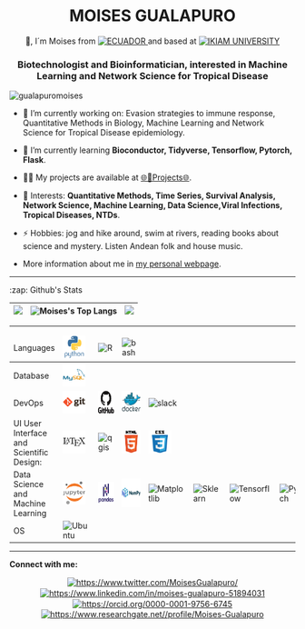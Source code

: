 <h1 align="center">MOISES GUALAPURO</h1>

<p align="center">👋, I´m  Moises from <a href="https://ecuador.travel/en/"> <img alt="ECUADOR" src="https://icons.iconarchive.com/icons/wikipedia/flags/128/EC-Ecuador-Flag-icon.png" width="40" height="40"> </a> and based at <a href="https://www.ikiam.edu.ec/"> <img alt="IKIAM UNIVERSITY" src="https://eva.ikiam.edu.ec/pluginfile.php/1/core_admin/logo/0x150/1636497623/logotipoIkiam.png" width="100" height="40"> </a> </p>

<h3 align="center">Biotechnologist and Bioinformatician, interested in Machine Learning and Network Science for Tropical Disease</h3>

<p align="left"> <img src="https://komarev.com/ghpvc/?username=gualapuromoises" alt="gualapuromoises" /> </p>

- 🔭 I’m currently working on: Evasion strategies to immune response, Quantitative Methods in Biology, Machine Learning and Network Science for Tropical Disease epidemiology.  

- 🌱 I’m currently learning **Bioconductor, Tidyverse, Tensorflow, Pytorch, Flask**.

- 👨‍💻 My projects are available at [🌐🔗Projects🌐](https://gualapuromoises.github.io/project/).

- 🤔 Interests: **Quantitative Methods, Time Series, Survival Analysis, Network Science, Machine Learning, Data Science,Viral Infections, Tropical Diseases, NTDs**.

- ⚡ Hobbies: jog and hike around, swim at rivers, reading books about science and mystery. Listen Andean folk and house music.

- More information about me in [my personal webpage](https://gualapuromoises.github.io/).

<hr>

<summary>:zap: Github's Stats </summary>


<table>
  <thead>
    <th><img src="https://github-readme-streak-stats.herokuapp.com/?user=gualapuromoises&theme=default"></th>
    <th><img src="https://github-readme-stats.vercel.app/api?username=gualapuromoises&show_icons=true" alt="Moises's Top Langs" /></th>
    <th><img src="https://github-readme-stats.vercel.app/api/top-langs/?username=gualapuromoises&layout=compact" /></th>
  </thead>
</table>

<hr>
   


<table>

  <thead>
    <td>Languages</td>
    <td><img src="https://github.com/devicons/devicon/blob/master/icons/python/python-original-wordmark.svg" alt="Python" width="40" height="40"/> </td>
    <td><img src="https://www.vectorlogo.zone/logos/r-project/r-project-official.svg" alt="R" width="40" height="40"/> </td>
    <td><img src="https://www.vectorlogo.zone/logos/gnu_bash/gnu_bash-official.svg" alt="bash" width="70" height="40"/> </td>
  </thead>
  
  <tr>
    <td>Database</td> 
     <td><img src="https://github.com/devicons/devicon/blob/master/icons/mysql/mysql-original-wordmark.svg" alt="mysql" width="40" height="40"/></td>    
  </tr>
  
   <tr>
    <td>DevOps</td>
     <td><img src="https://github.com/devicons/devicon/blob/master/icons/git/git-original-wordmark.svg" alt="git" width="40" height="40"/></td>
     <td><img src="https://github.com/devicons/devicon/blob/master/icons/github/github-original-wordmark.svg" alt="github" width="40" height="40"/></td>
     <td><img src="https://github.com/devicons/devicon/blob/master/icons/docker/docker-original-wordmark.svg" alt="Docker" width="40" height="40"/></td>
     <td><img src="https://www.vectorlogo.zone/logos/slack/slack-tile.svg" alt="slack" width="40" height="40"/> </td>
  </tr>
  
  <tr>
    <td>UI User Interface and Scientific Design: </td>
    <td><img src="https://github.com/devicons/devicon/blob/master/icons/latex/latex-original.svg" alt="latex" width="40" height="40"/></td>
    <td><img src="https://seeklogo.com/images/Q/qgis-logo-E3C8191C7F-seeklogo.com.png" alt="qgis" width="60" height="30"/></td>
    <td><img src="https://github.com/devicons/devicon/blob/master/icons/html5/html5-original-wordmark.svg" alt="html5" width="40" height="40"/> </td>
    <td><img src="https://github.com/devicons/devicon/blob/master/icons/css3/css3-original-wordmark.svg" alt="css3" width="40" height="40"/> </td>    
  </tr>
  
  <tr> 
    <td>Data Science and Machine Learning</td>
     <td><img src="https://github.com/devicons/devicon/raw/master/icons/jupyter/jupyter-original-wordmark.svg" alt="jupyter" width="40" height="40"/></td>
     <td><img src="https://github.com/devicons/devicon/raw/master/icons/pandas/pandas-original-wordmark.svg" alt="pandas" width="60" height="40"/></td>
     <td><img src="https://github.com/devicons/devicon/raw/master/icons/numpy/numpy-original-wordmark.svg" alt="numpy" width="60" height="50"/></td>
     <td><img src="https://github.com/valohai/ml-logos/raw/master/matplotlib.svg" alt="Matplotlib" width="60" height="50"/></td>
     <td><img src="https://github.com/valohai/ml-logos/raw/master/scikit-learn.svg" alt="Sklearn" width="60" height="50"/></td>
     <td><img src="https://github.com/valohai/ml-logos/raw/master/tensorflow-layout.svg" alt="Tensorflow" width="60" height="50"/></td>
     <td><img src="https://github.com/valohai/ml-logos/raw/master/pytorch.svg" alt="Pytorch" width="60" height="50"/></td>
     <td><img src="https://tidyverse.tidyverse.org/logo.png" alt="Pytorch" width="60" height="50"/></td>    
  </tr>
  
  <tr>
    <td>OS</td>
    <td><img src="https://www.vectorlogo.zone/logos/ubuntu/ubuntu-ar21.svg" alt="Ubuntu" width="70" height="40"/></td>    
  </tr>

</table>

<hr>


**Connect with me:**

<p align="center">
  <a href="https://www.twitter.com/MoisesGualapuro/" target="blank"><img align="center"  src="https://img.icons8.com/color/48/000000/twitter--v2.png" alt="https://www.twitter.com/MoisesGualapuro/" height="30" width="30" /></a>
  <a href="https://www.linkedin.com/in/moises-gualapuro-51894031" target="blank"><img align="center" src="https://www.vectorlogo.zone/logos/linkedin/linkedin-tile.svg" alt="https://www.linkedin.com/in/moises-gualapuro-51894031" height="30" width="30" /></a>
  <a href="https://orcid.org/my-orcid?orcid=0000-0001-8284-9312" target="blank">
    <img align="center" src="https://img.icons8.com/windows/64/000000/orcid.png" alt="https://orcid.org/0000-0001-9756-6745" height="30" width="30" /></a>
  <a href="https://www.researchgate.net//profile/Moises-Gualapuro" target="blank">
    <img align="center" src="https://img.icons8.com/windows/64/000000/researchgate.png" alt="https://www.researchgate.net//profile/Moises-Gualapuro" height="30" width="30" /></a> 
</p>
